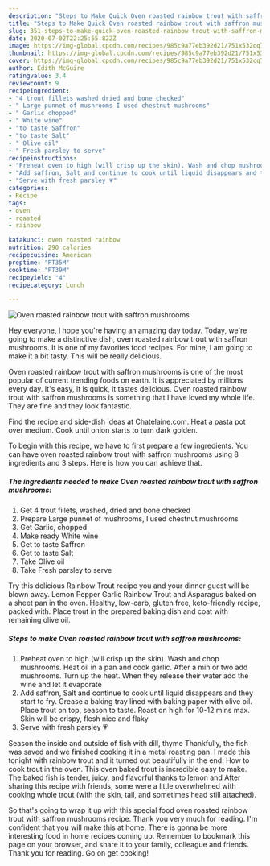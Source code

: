 ```yaml
---
description: "Steps to Make Quick Oven roasted rainbow trout with saffron mushrooms"
title: "Steps to Make Quick Oven roasted rainbow trout with saffron mushrooms"
slug: 351-steps-to-make-quick-oven-roasted-rainbow-trout-with-saffron-mushrooms
date: 2020-07-02T22:25:55.822Z
image: https://img-global.cpcdn.com/recipes/985c9a77eb392d21/751x532cq70/oven-roasted-rainbow-trout-with-saffron-mushrooms-recipe-main-photo.jpg
thumbnail: https://img-global.cpcdn.com/recipes/985c9a77eb392d21/751x532cq70/oven-roasted-rainbow-trout-with-saffron-mushrooms-recipe-main-photo.jpg
cover: https://img-global.cpcdn.com/recipes/985c9a77eb392d21/751x532cq70/oven-roasted-rainbow-trout-with-saffron-mushrooms-recipe-main-photo.jpg
author: Edith McGuire
ratingvalue: 3.4
reviewcount: 9
recipeingredient:
- "4 trout fillets washed dried and bone checked"
- " Large punnet of mushrooms I used chestnut mushrooms"
- " Garlic chopped"
- " White wine"
- "to taste Saffron"
- "to taste Salt"
- " Olive oil"
- " Fresh parsley to serve"
recipeinstructions:
- "Preheat oven to high (will crisp up the skin). Wash and chop mushrooms. Heat oil in a pan and cook garlic. After a min or two add mushrooms. Turn up the heat. When they release their water add the wine and let it evaporate"
- "Add saffron, Salt and continue to cook until liquid disappears and they start to fry. Grease a baking tray lined with baking paper with olive oil. Place trout on top, season to taste. Roast on high for 10-12 mins max. Skin will be crispy, flesh nice and flaky"
- "Serve with fresh parsley 💗"
categories:
- Recipe
tags:
- oven
- roasted
- rainbow

katakunci: oven roasted rainbow 
nutrition: 290 calories
recipecuisine: American
preptime: "PT35M"
cooktime: "PT39M"
recipeyield: "4"
recipecategory: Lunch

---
```



![Oven roasted rainbow trout with saffron mushrooms](https://img-global.cpcdn.com/recipes/985c9a77eb392d21/751x532cq70/oven-roasted-rainbow-trout-with-saffron-mushrooms-recipe-main-photo.jpg)

Hey everyone, I hope you're having an amazing day today. Today, we're going to make a distinctive dish, oven roasted rainbow trout with saffron mushrooms. It is one of my favorites food recipes. For mine, I am going to make it a bit tasty. This will be really delicious.

Oven roasted rainbow trout with saffron mushrooms is one of the most popular of current trending foods on earth. It is appreciated by millions every day. It's easy, it is quick, it tastes delicious. Oven roasted rainbow trout with saffron mushrooms is something that I have loved my whole life. They are fine and they look fantastic.

Find the recipe and side-dish ideas at Chatelaine.com. Heat a pasta pot over medium. Cook until onion starts to turn dark golden.


To begin with this recipe, we have to first prepare a few ingredients. You can have oven roasted rainbow trout with saffron mushrooms using 8 ingredients and 3 steps. Here is how you can achieve that.

<!--inarticleads1-->

##### The ingredients needed to make Oven roasted rainbow trout with saffron mushrooms:

1. Get 4 trout fillets, washed, dried and bone checked
1. Prepare  Large punnet of mushrooms, I used chestnut mushrooms
1. Get  Garlic, chopped
1. Make ready  White wine
1. Get to taste Saffron
1. Get to taste Salt
1. Take  Olive oil
1. Take  Fresh parsley to serve


Try this delicious Rainbow Trout recipe you and your dinner guest will be blown away. Lemon Pepper Garlic Rainbow Trout and Asparagus baked on a sheet pan in the oven. Healthy, low-carb, gluten free, keto-friendly recipe, packed with. Place trout in the prepared baking dish and coat with remaining olive oil. 

<!--inarticleads2-->

##### Steps to make Oven roasted rainbow trout with saffron mushrooms:

1. Preheat oven to high (will crisp up the skin). Wash and chop mushrooms. Heat oil in a pan and cook garlic. After a min or two add mushrooms. Turn up the heat. When they release their water add the wine and let it evaporate
1. Add saffron, Salt and continue to cook until liquid disappears and they start to fry. Grease a baking tray lined with baking paper with olive oil. Place trout on top, season to taste. Roast on high for 10-12 mins max. Skin will be crispy, flesh nice and flaky
1. Serve with fresh parsley 💗


Season the inside and outside of fish with dill, thyme Thankfully, the fish was saved and we finished cooking it in a metal roasting pan. I made this tonight with rainbow trout and it turned out beautifully in the end. How to cook trout in the oven. This oven baked trout is incredible easy to make. The baked fish is tender, juicy, and flavorful thanks to lemon and After sharing this recipe with friends, some were a little overwhelmed with cooking whole trout (with the skin, tail, and sometimes head still attached). 

So that's going to wrap it up with this special food oven roasted rainbow trout with saffron mushrooms recipe. Thank you very much for reading. I'm confident that you will make this at home. There is gonna be more interesting food in home recipes coming up. Remember to bookmark this page on your browser, and share it to your family, colleague and friends. Thank you for reading. Go on get cooking!
